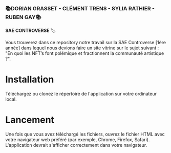 ### 📚DORIAN GRASSET - CLÉMENT TRENS - SYLIA RATHIER - RUBEN GAY📚

**SAE CONTROVERSE** 🏷️

Vous trouverez dans ce repository notre travail sur la SAE Controverse [1ère année] dans lequel nous devions faire un site vitrine sur le sujet suivant : "En quoi les NFT’s font polémique 
et fractionnent la communauté artistique ?".

# Installation

Téléchargez ou clonez le répertoire de l'application sur votre ordinateur local.

# Lancement

Une fois que vous avez téléchargé les fichiers, ouvrez le fichier HTML avec votre navigateur web préféré (par exemple, Chrome, Firefox, Safari). L'application devrait s'afficher correctement dans votre navigateur.
